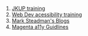 1. [JKUP training](https://learn-a11y.netlify.app/)
2. [Web Dev acessibility training](https://web.dev/learn/accessibility#article-https://web.dev/learn/accessibility/welcome)
3. [Mark Steadman's Blogs](https://dev.to/steady5063)
4. [Magenta a11y Guidlines](https://www.magentaa11y.com/)
